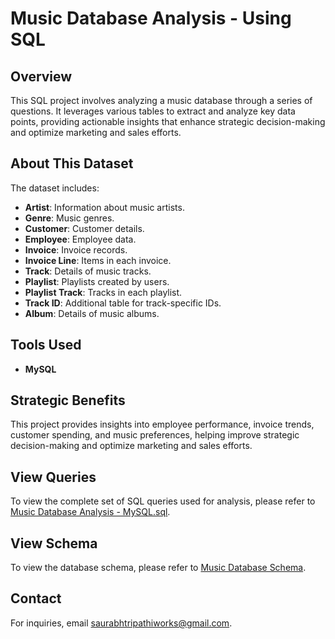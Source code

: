 # Music Database Analysis - Using SQL

## Overview

This SQL project involves analyzing a music database through a series of questions. It leverages various tables to extract and analyze key data points, providing actionable insights that enhance strategic decision-making and optimize marketing and sales efforts.

## About This Dataset

The dataset includes:

- **Artist**: Information about music artists.
- **Genre**: Music genres.
- **Customer**: Customer details.
- **Employee**: Employee data.
- **Invoice**: Invoice records.
- **Invoice Line**: Items in each invoice.
- **Track**: Details of music tracks.
- **Playlist**: Playlists created by users.
- **Playlist Track**: Tracks in each playlist.
- **Track ID**: Additional table for track-specific IDs.
- **Album**: Details of music albums.

## Tools Used

- **MySQL**

## Strategic Benefits

This project provides insights into employee performance, invoice trends, customer spending, and music preferences, helping improve strategic decision-making and optimize marketing and sales efforts.

## View Queries

To view the complete set of SQL queries used for analysis, please refer to [Music Database Analysis - MySQL.sql](https://github.com/saurabhtripathiworks/Music-Store-Analysis---SQL/blob/main/Music%20Database%20Analysis%20-%20MySQL.sql).

## View Schema

To view the database schema, please refer to [Music Database Schema](https://github.com/saurabhtripathiworks/Music-Store-Analysis---SQL/blob/main/Music%20Database%20Schema.png).

## Contact

For inquiries, email [saurabhtripathiworks@gmail.com](mailto:saurabhtripathiworks@gmail.com).
